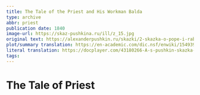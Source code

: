 ```yaml
---
title: The Tale of the Priest and His Workman Balda
type: archive
abbr: priest
publication date: 1840
image-url: https://skaz-pushkina.ru/ill/z_15.jpg
original text: https://alexanderpushkin.ru/skazki/2-skazka-o-pope-i-rabotnike-ego-balde.html
plot/summary translation: https://en-academic.com/dic.nsf/enwiki/1549390
literal translation: https://docplayer.com/43180266-A-s-pushkin-skazka-o-pope-i-rabotnike-ego-balde-pushkin-the-tale-of-the-priest-and-of-his-workman-balda-translated-by-oliver-elton.html
tags: 
---
```


# The Tale of Priest